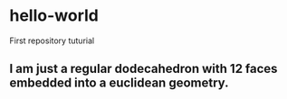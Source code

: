 # hello-world
First repository tuturial
## I am just a regular dodecahedron with 12 faces embedded into a euclidean geometry.
